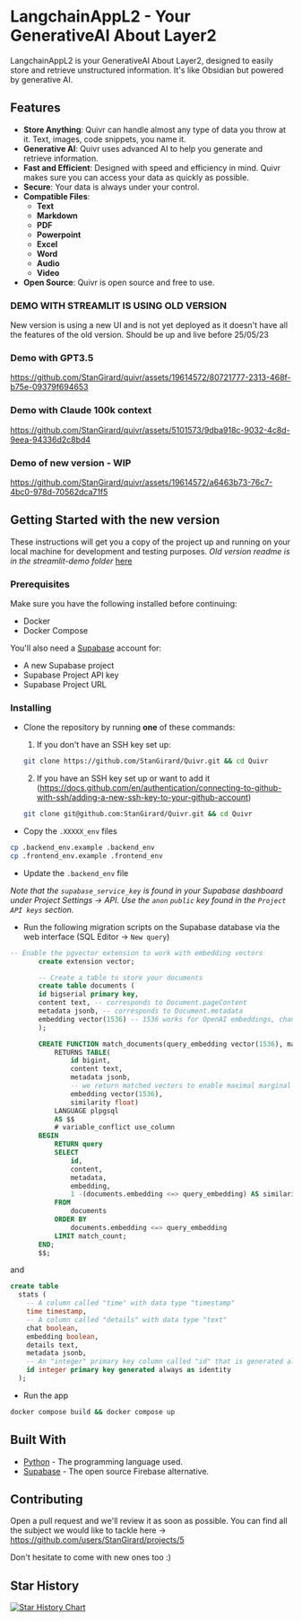 # LangchainAppL2 - Your GenerativeAI About Layer2


LangchainAppL2 is your GenerativeAI About Layer2, designed to easily store and retrieve unstructured information. It's like Obsidian but powered by generative AI.


## Features

- **Store Anything**: Quivr can handle almost any type of data you throw at it. Text, images, code snippets, you name it.
- **Generative AI**: Quivr uses advanced AI to help you generate and retrieve information.
- **Fast and Efficient**: Designed with speed and efficiency in mind. Quivr makes sure you can access your data as quickly as possible.
- **Secure**: Your data is always under your control.
- **Compatible Files**: 
  - **Text**
  - **Markdown**
  - **PDF**
  - **Powerpoint**
  - **Excel**
  - **Word**
  - **Audio**
  - **Video**
- **Open Source**: Quivr is open source and free to use.




### DEMO WITH STREAMLIT IS USING OLD VERSION 
New version is using a new UI and is not yet deployed as it doesn't have all the features of the old version.
Should be up and live before 25/05/23

### Demo with GPT3.5
https://github.com/StanGirard/quivr/assets/19614572/80721777-2313-468f-b75e-09379f694653


### Demo with Claude 100k context
https://github.com/StanGirard/quivr/assets/5101573/9dba918c-9032-4c8d-9eea-94336d2c8bd4

### Demo of new version - WIP


https://github.com/StanGirard/quivr/assets/19614572/a6463b73-76c7-4bc0-978d-70562dca71f5



## Getting Started with the new version
These instructions will get you a copy of the project up and running on your local machine for development and testing purposes.
*Old version readme is in the streamlit-demo folder* [here](streamlit-demo/README.md)

### Prerequisites

Make sure you have the following installed before continuing:

- Docker
- Docker Compose

You'll also need a [Supabase](https://supabase.com/) account for:

- A new Supabase project
- Supabase Project API key
- Supabase Project URL

### Installing

- Clone the repository by running **one** of these commands:

  1. If you don't have an SSH key set up:
  ```bash
  git clone https://github.com/StanGirard/Quivr.git && cd Quivr
  ```

  2. If you have an SSH key set up or want to add it (https://docs.github.com/en/authentication/connecting-to-github-with-ssh/adding-a-new-ssh-key-to-your-github-account)

  ```bash
  git clone git@github.com:StanGirard/Quivr.git && cd Quivr
  ```

- Copy the `.XXXXX_env` files

```bash
cp .backend_env.example .backend_env
cp .frontend_env.example .frontend_env
```

- Update the `.backend_env` file 

_Note that the `supabase_service_key` is found in your Supabase dashboard under Project Settings -> API. Use the `anon` `public` key found in the `Project API keys` section._


- Run the following migration scripts on the Supabase database via the web interface (SQL Editor -> `New query`)

```sql
-- Enable the pgvector extension to work with embedding vectors
       create extension vector;

       -- Create a table to store your documents
       create table documents (
       id bigserial primary key,
       content text, -- corresponds to Document.pageContent
       metadata jsonb, -- corresponds to Document.metadata
       embedding vector(1536) -- 1536 works for OpenAI embeddings, change if needed
       );

       CREATE FUNCTION match_documents(query_embedding vector(1536), match_count int)
           RETURNS TABLE(
               id bigint,
               content text,
               metadata jsonb,
               -- we return matched vectors to enable maximal marginal relevance searches
               embedding vector(1536),
               similarity float)
           LANGUAGE plpgsql
           AS $$
           # variable_conflict use_column
       BEGIN
           RETURN query
           SELECT
               id,
               content,
               metadata,
               embedding,
               1 -(documents.embedding <=> query_embedding) AS similarity
           FROM
               documents
           ORDER BY
               documents.embedding <=> query_embedding
           LIMIT match_count;
       END;
       $$;
```

and 

```sql
create table
  stats (
    -- A column called "time" with data type "timestamp"
    time timestamp,
    -- A column called "details" with data type "text"
    chat boolean,
    embedding boolean,
    details text,
    metadata jsonb,
    -- An "integer" primary key column called "id" that is generated always as identity
    id integer primary key generated always as identity
  );
```

- Run the app

```bash
docker compose build && docker compose up
```

## Built With

* [Python](https://www.python.org/) - The programming language used.
* [Supabase](https://supabase.io/) - The open source Firebase alternative.

## Contributing

Open a pull request and we'll review it as soon as possible.
You can find all the subject we would like to tackle here -> https://github.com/users/StanGirard/projects/5

Don't hesitate to come with new ones too :) 

## Star History

[![Star History Chart](https://api.star-history.com/svg?repos=StanGirard/quivr&type=Date)](https://star-history.com/#StanGirard/quivr&Date)
